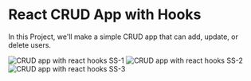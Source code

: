 # React CRUD App with Hooks

In this Project, we'll make a simple CRUD app that can add, update, or delete users.

![CRUD app with react hooks SS-1](https://user-images.githubusercontent.com/101246922/158416732-df558296-4949-42ac-840d-4ccb9100a43d.JPG)
![CRUD app with react hooks SS-2](https://user-images.githubusercontent.com/101246922/158416740-da0f307a-6f62-47cd-a123-bae5033f433e.JPG)
![CRUD app with react hooks SS-3](https://user-images.githubusercontent.com/101246922/158416744-2eb637d1-38a3-4fed-8924-75e867adc7bf.JPG)


